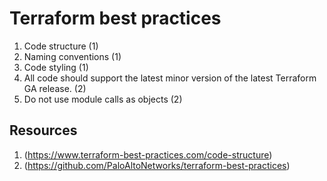 # Terraform best practices

1. Code structure (1)
2. Naming conventions (1)
3. Code styling (1)
4. All code should support the latest minor version of the latest Terraform GA release. (2)
5. Do not use module calls as objects (2)

## Resources

1. (<https://www.terraform-best-practices.com/code-structure>)
2. (<https://github.com/PaloAltoNetworks/terraform-best-practices>)
